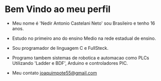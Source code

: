 # Bem Vindo ao meu perfil 

* Meu nome é 'Nedir Antonio Castelani Neto' sou Brasileiro e tenho 16 anos.
* Estudo no primeiro ano do ensino Medio na rede estadual de ensino.
* Sou programador de linguagem C e FullSteck.
* Programo tambem sistemas de robotica e automacao como PLCs Utilizando 'Ladder e BDF', Arduino e controladores PIC.

* Meu contato     joaquimpote55@gmail.com

<!--
**IratedeviationBR/IratedeviationBR** is a ✨ _special_ ✨ repository because its `README.md` (this file) appears on your GitHub profile.

Here are some ideas to get you started:



- 🔭 I’m currently working on ...
- 🌱 I’m currently learning ...
- 👯 I’m looking to collaborate on ...
- 🤔 I’m looking for help with ...
- 💬 Ask me about ...
- 📫 How to reach me: ...
- 😄 Pronouns: ...
- ⚡ Fun fact: ...
-->
